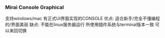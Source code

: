 ### Mirai Console Graphical 
支持windows/mac
有正式UI界面实现的CONSOLE
优点: 适合新手/完全不懂编程的/界面美丽
缺点: 不能在linux服务器运行
所使用插件系统与terminal版本一致 可以来回切换